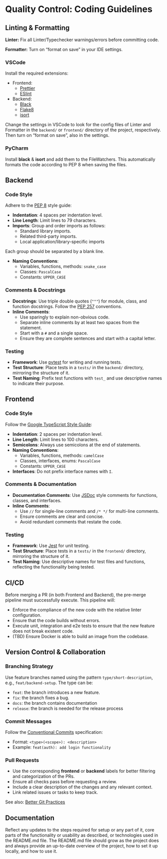 # Quality Control: Coding Guidelines

## Linting & Formatting

**Linter:** Fix all Linter/Typechecker warnings/errors before committing code.

**Formatter:** Turn on “format on save” in your IDE settings.

### VSCode

Install the required extensions:

- Frontend:
  - [Prettier](https://marketplace.visualstudio.com/items?itemName=esbenp.prettier-vscode)
  - [ESlint](https://marketplace.visualstudio.com/items?itemName=dbaeumer.vscode-eslint)
- Backend:
  - [Black](https://marketplace.visualstudio.com/items?itemName=ms-python.black-formatter)
  - [Flake8](https://marketplace.visualstudio.com/items?itemName=ms-python.flake8)
  - [isort](https://marketplace.visualstudio.com/items?itemName=ms-python.isort)

Change the settings in VSCode to look for the config files of Linter and Formatter in the `backend/` or `frontend/` directory of the project, respectively. Then turn on “format on save”, also in the settings.

### PyCharm

Install **black** & **isort** and add them to the FileWatchers.
This automatically formats the code according to PEP 8 when saving the files.

## Backend

### Code Style

Adhere to the [PEP 8](https://peps.python.org/pep-0008/) style guide:

- **Indentation**: 4 spaces per indentation level.
- **Line Length**: Limit lines to 79 characters.
- **Imports**: Group and order imports as follows:
  - Standard library imports.
  - Related third-party imports.
  - Local application/library-specific imports

Each group should be separated by a blank line.

- **Naming Conventions**:
  - Variables, functions, methods: `snake_case`
  - Classes: `PascalCase`
  - Constants: `UPPER_CASE`

### Comments & Docstrings

- **Docstrings**: Use triple double quotes (`"""`) for module, class, and function docstrings. Follow the [PEP 257](https://peps.python.org/pep-0257/) conventions.
- **Inline Comments**:
  - Use sparingly to explain non-obvious code.
  - Separate inline comments by at least two spaces from the statement.
  - Start with a `#` and a single space.
  - Ensure they are complete sentences and start with a capital letter.

### Testing

- **Framework**: Use [pytest](https://docs.pytest.org/) for writing and running tests.
- **Test Structure**: Place tests in a `tests/` in the `backend/` directory, mirroring the structure of it.
- **Test Naming**: Prefix test functions with `test_` and use descriptive names to indicate their purpose.

## Frontend

### Code Style

Follow the [Google TypeScript Style Guide](https://google.github.io/styleguide/tsguide.html):

- **Indentation**: 2 spaces per indentation level.
- **Line Length**: Limit lines to 100 characters.
- **Semicolons**: Always use semicolons at the end of statements.
- **Naming Conventions**:
  - Variables, functions, methods: `camelCase`
  - Classes, interfaces, enums: `PascalCase`
  - Constants: `UPPER_CASE`
- **Interfaces**: Do not prefix interface names with `I`.

### Comments & Documentation

- **Documentation Comments**: Use [JSDoc](https://jsdoc.app/) style comments for functions, classes, and interfaces.
- **Inline Comments**:
  - Use `//` for single-line comments and `/* */` for multi-line comments.
  - Ensure comments are clear and concise.
  - Avoid redundant comments that restate the code.

### Testing

- **Framework**: Use [Jest](https://jestjs.io/) for unit testing.
- **Test Structure**: Place tests in a `tests/` in the `frontend/` directory, mirroring the structure of it.
- **Test Naming**: Use descriptive names for test files and functions, reflecting the functionality being tested.

## CI/CD

Before merging a PR (in both Frontend and Backend), the pre-merge pipeline must successfully execute. This pipeline will:

- Enforce the compliance of the new code with the relative linter configuration.
- Ensure that the code builds without errors.
- Execute unit, integration and e2e tests to ensure that the new feature does not break existent code.
- (TBD) Ensure Docker is able to build an image from the codebase.

## Version Control & Collaboration

### Branching Strategy

Use feature branches named using the pattern `type/short-description`, e.g., `feat/backend-setup`. The type can be:

- `feat`: the branch introduces a new feature.
- `fix`: the branch fixes a bug.
- `docs`: the branch contains documentation
- `release`: the branch is needed for the release process

### Commit Messages

Follow the [Conventional Commits](https://www.conventionalcommits.org/) specification:

- Format: `<type>(<scope>): <description>`
- Example: `feat(auth): add login functionality`

### Pull Requests

- Use the corresponding **frontend** or **backend** labels for better filtering and categorization of the PRs.
- Ensure all checks pass before requesting a review.
- Include a clear description of the changes and any relevant context.
- Link related issues or tasks to keep track.

See also: [Better Git Practices](https://nutritious-request-5b4.notion.site/Student-Resources-WIP-a328da1665194638ae2f694bf127727f#09174eaa615c4658bfda117bd320a13b)

## Documentation

Reflect any updates to the steps required for setup or any part of it, core parts of the functionality or usability as described, or technologies used in the README.md file. The README.md file should grow as the project does and always provide an up-to-date overview of the project, how to set it up locally, and how to use it.
